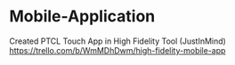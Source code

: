 # Mobile-Application
Created PTCL Touch App in High Fidelity Tool (JustInMind)
https://trello.com/b/WmMDhDwm/high-fidelity-mobile-app
